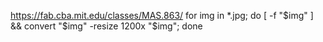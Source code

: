 https://fab.cba.mit.edu/classes/MAS.863/
for img in \*.jpg; do [ -f "$img" ] && convert "$img" -resize 1200x "$img"; done
